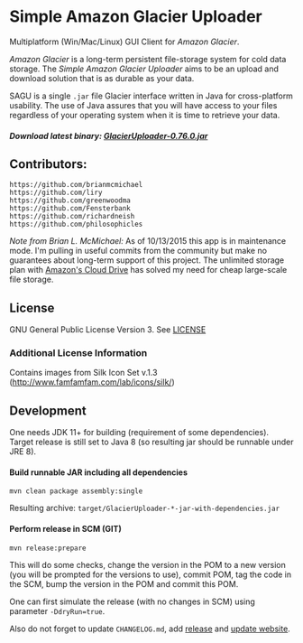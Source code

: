 # Simple Amazon Glacier Uploader

Multiplatform (Win/Mac/Linux) GUI Client for _Amazon Glacier_.

_Amazon Glacier_ is a long-term persistent file-storage system for cold data storage.
The _Simple Amazon Glacier Uploader_ aims to be an upload and download solution that is as durable as your data.

SAGU is a single `.jar` file Glacier interface written in Java for cross-platform usability.
The use of Java assures that you will have access to your files regardless of your operating system when it is time
to retrieve your data.

##### Download latest binary: [GlacierUploader-0.76.0.jar](https://github.com/SimpleAmazonGlacierUploader/SAGU/releases/download/GlacierUploader-0.76.0/GlacierUploader-0.76.0.jar)

## Contributors:

	https://github.com/brianmcmichael
	https://github.com/liry
	https://github.com/greenwoodma
	https://github.com/Fensterbank
	https://github.com/richardneish
	https://github.com/philosophicles

*Note from Brian L. McMichael:* As of 10/13/2015 this app is in maintenance mode.
I'm pulling in useful commits from the community but make no guarantees about long-term support of this project.
The unlimited storage plan with [Amazon's Cloud Drive](https://www.amazon.com/clouddrive/) has solved my need for cheap
large-scale file storage.

## License
GNU General Public License Version 3. See [LICENSE](LICENSE)

### Additional License Information
Contains images from Silk Icon Set v.1.3 (http://www.famfamfam.com/lab/icons/silk/)

## Development

One needs JDK 11+ for building (requirement of some dependencies). Target release is still set to Java 8 (so resulting
jar should be runnable under JRE 8).

#### Build runnable JAR including all dependencies
```
mvn clean package assembly:single
```

Resulting archive: `target/GlacierUploader-*-jar-with-dependencies.jar`

#### Perform release in SCM (GIT)
```
mvn release:prepare
```

This will do some checks, change the version in the POM to a new version (you will be prompted for the versions to use),
commit POM, tag the code in the SCM, bump the version in the POM and commit this POM.

One can first simulate the release (with no changes in SCM) using parameter `-DdryRun=true`.

Also do not forget to update `CHANGELOG.md`, add [release](https://github.com/SimpleAmazonGlacierUploader/SAGU/releases)
and [update website](https://github.com/SimpleAmazonGlacierUploader/SimpleAmazonGlacierUploader.github.io).
